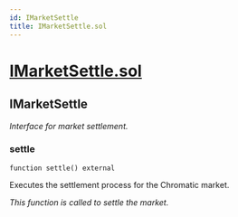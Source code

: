 ```yaml
---
id: IMarketSettle
title: IMarketSettle.sol
---
```

# [IMarketSettle.sol](https://github.com/chromatic-protocol/contracts/tree/main/contracts/core/interfaces/market/IMarketSettle.sol)

## IMarketSettle

_Interface for market settlement._

### settle

```solidity
function settle() external
```

Executes the settlement process for the Chromatic market.

_This function is called to settle the market._

